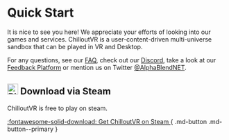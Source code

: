 # Quick Start
It is nice to see you here! We appreciate your efforts of looking into our games and services. ChilloutVR is a user-content-driven multi-universe sandbox that can be played in VR and Desktop.

For any questions, see our [FAQ](../faq/), check out our [Discord](https://discord.gg/abi), take a look at our [Feedback Platform](https://feedback.abinteractive.net/) or mention us on Twitter [@AlphaBlendNET](https://twitter.com/AlphaBlendNET).

## <img src="/assets/svg/steam.svg" alt="Play ChilloutVR on Steam" style="width: 25px; height: 25px;"> Download via Steam
ChilloutVR is free to play on steam.

[ :fontawesome-solid-download: Get ChilloutVR on Steam ](https://store.steampowered.com/app/661130/ChilloutVR/){ .md-button .md-button--primary }